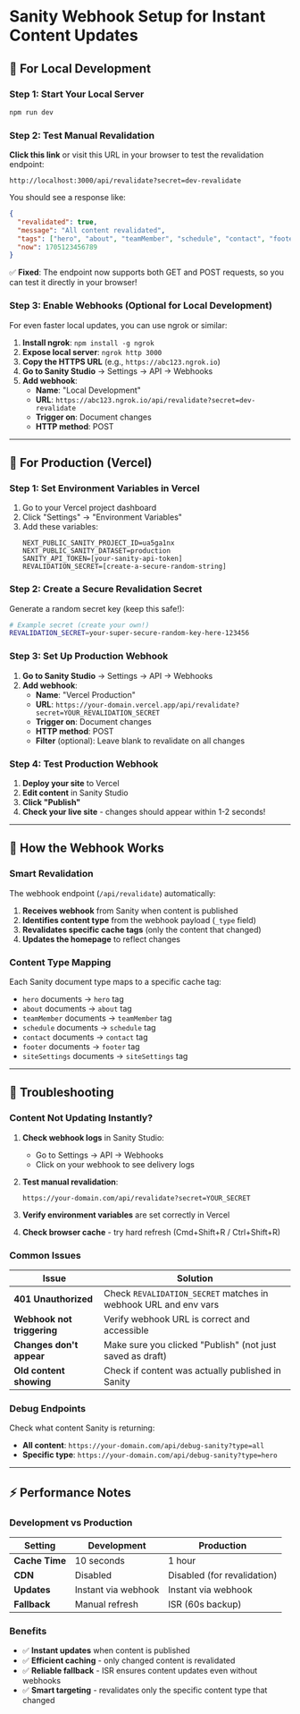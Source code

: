 # Sanity Webhook Setup for Instant Content Updates

## 🎯 **For Local Development**

### Step 1: Start Your Local Server
```bash
npm run dev
```

### Step 2: Test Manual Revalidation
**Click this link** or visit this URL in your browser to test the revalidation endpoint:
```
http://localhost:3000/api/revalidate?secret=dev-revalidate
```

You should see a response like:
```json
{
  "revalidated": true,
  "message": "All content revalidated",
  "tags": ["hero", "about", "teamMember", "schedule", "contact", "footer", "siteSettings"],
  "now": 1705123456789
}
```

✅ **Fixed**: The endpoint now supports both GET and POST requests, so you can test it directly in your browser!

### Step 3: Enable Webhooks (Optional for Local Development)
For even faster local updates, you can use ngrok or similar:

1. **Install ngrok**: `npm install -g ngrok`
2. **Expose local server**: `ngrok http 3000`
3. **Copy the HTTPS URL** (e.g., `https://abc123.ngrok.io`)
4. **Go to Sanity Studio** → Settings → API → Webhooks
5. **Add webhook**:
   - **Name**: "Local Development"
   - **URL**: `https://abc123.ngrok.io/api/revalidate?secret=dev-revalidate`
   - **Trigger on**: Document changes
   - **HTTP method**: POST

---

## 🚀 **For Production (Vercel)**

### Step 1: Set Environment Variables in Vercel
1. Go to your Vercel project dashboard
2. Click "Settings" → "Environment Variables"
3. Add these variables:
   ```
   NEXT_PUBLIC_SANITY_PROJECT_ID=ua5ga1nx
   NEXT_PUBLIC_SANITY_DATASET=production
   SANITY_API_TOKEN=[your-sanity-api-token]
   REVALIDATION_SECRET=[create-a-secure-random-string]
   ```

### Step 2: Create a Secure Revalidation Secret
Generate a random secret key (keep this safe!):
```bash
# Example secret (create your own!)
REVALIDATION_SECRET=your-super-secure-random-key-here-123456
```

### Step 3: Set Up Production Webhook
1. **Go to Sanity Studio** → Settings → API → Webhooks
2. **Add webhook**:
   - **Name**: "Vercel Production"
   - **URL**: `https://your-domain.vercel.app/api/revalidate?secret=YOUR_REVALIDATION_SECRET`
   - **Trigger on**: Document changes
   - **HTTP method**: POST
   - **Filter** (optional): Leave blank to revalidate on all changes

### Step 4: Test Production Webhook
1. **Deploy your site** to Vercel
2. **Edit content** in Sanity Studio
3. **Click "Publish"**
4. **Check your live site** - changes should appear within 1-2 seconds!

---

## 🔧 **How the Webhook Works**

### Smart Revalidation
The webhook endpoint (`/api/revalidate`) automatically:

1. **Receives webhook** from Sanity when content is published
2. **Identifies content type** from the webhook payload (`_type` field)
3. **Revalidates specific cache tags** (only the content that changed)
4. **Updates the homepage** to reflect changes

### Content Type Mapping
Each Sanity document type maps to a specific cache tag:
- `hero` documents → `hero` tag
- `about` documents → `about` tag  
- `teamMember` documents → `teamMember` tag
- `schedule` documents → `schedule` tag
- `contact` documents → `contact` tag
- `footer` documents → `footer` tag
- `siteSettings` documents → `siteSettings` tag

---

## 🐛 **Troubleshooting**

### Content Not Updating Instantly?

1. **Check webhook logs** in Sanity Studio:
   - Go to Settings → API → Webhooks
   - Click on your webhook to see delivery logs

2. **Test manual revalidation**:
   ```
   https://your-domain.com/api/revalidate?secret=YOUR_SECRET
   ```

3. **Verify environment variables** are set correctly in Vercel

4. **Check browser cache** - try hard refresh (Cmd+Shift+R / Ctrl+Shift+R)

### Common Issues

| Issue | Solution |
|-------|----------|
| **401 Unauthorized** | Check `REVALIDATION_SECRET` matches in webhook URL and env vars |
| **Webhook not triggering** | Verify webhook URL is correct and accessible |
| **Changes don't appear** | Make sure you clicked "Publish" (not just saved as draft) |
| **Old content showing** | Check if content was actually published in Sanity |

### Debug Endpoints

Check what content Sanity is returning:
- **All content**: `https://your-domain.com/api/debug-sanity?type=all`
- **Specific type**: `https://your-domain.com/api/debug-sanity?type=hero`

---

## ⚡ **Performance Notes**

### Development vs Production

| Setting | Development | Production |
|---------|-------------|------------|
| **Cache Time** | 10 seconds | 1 hour |
| **CDN** | Disabled | Disabled (for revalidation) |
| **Updates** | Instant via webhook | Instant via webhook |
| **Fallback** | Manual refresh | ISR (60s backup) |

### Benefits
- ✅ **Instant updates** when content is published
- ✅ **Efficient caching** - only changed content is revalidated
- ✅ **Reliable fallback** - ISR ensures content updates even without webhooks
- ✅ **Smart targeting** - revalidates only the specific content type that changed
